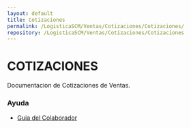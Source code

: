 ```yaml
---
layout: default
title: Cotizaciones
permalink: /LogisticaSCM/Ventas/Cotizaciones/Cotizaciones/
repository: /LogisticaSCM/Ventas/Cotizaciones/Cotizaciones
---
```


# COTIZACIONES
Documentacion de Cotizaciones de Ventas.


### Ayuda
* [Guia del Colaborador](http://docs.oasiscom.com)
